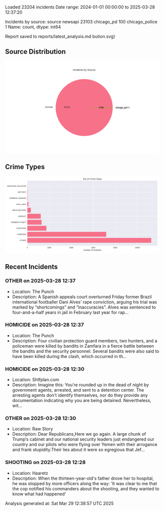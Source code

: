 
Loaded 23204 incidents
Date range: 2024-01-01 00:00:00 to 2025-03-28 12:37:20

Incidents by source:
source
newsapi           23103
chicago_pd          100
chicago_police        1
Name: count, dtype: int64

Report saved to reports/latest_analysis.md
bution.svg)

## Source Distribution
![Source Distribution](images/source_distribution.svg)

## Crime Types
![Crime Types](images/crime_types.svg)

## Recent Incidents

### OTHER on 2025-03-28 12:37
- Location: The Punch
- Description: A Spanish appeals court overturned Friday former Brazil international footballer Dani Alves’ rape conviction, arguing his trial was marked by “shortcomings” and “inaccuracies”. Alves was sentenced to four-and-a-half years in jail in February last year for rap…


### HOMICIDE on 2025-03-28 12:37
- Location: The Punch
- Description: Four civilian protection guard members, two hunters, and a policeman were killed by bandits in Zamfara in a fierce battle between the bandits and the security personnel. Several bandits were also said to have been killed during the clash, which occurred in th…


### HOMICIDE on 2025-03-28 12:30
- Location: Shtfplan.com
- Description: Imagine this: You’re rounded up in the dead of night by government agents, arrested, and sent to a detention center. The arresting agents don’t identify themselves, nor do they provide any documentation indicating why you are being detained. Nevertheless, wit…


### OTHER on 2025-03-28 12:30
- Location: Raw Story
- Description: Dear Republicans,Here we go again. A large chunk of Trump‘s cabinet and our national security leaders just endangered our country and our pilots who were flying over Yemen with their arrogance and frank stupidity.Their lies about it were so egregious that Jef…


### SHOOTING on 2025-03-28 12:28
- Location: Haaretz
- Description: When the thirteen-year-old's father drove her to hospital, he was stopped by more officers along the way: 'It was clear to me that the cop notified his commanders about the shooting, and they wanted to know what had happened'

Analysis generated at: Sat Mar 29 12:38:57 UTC 2025
